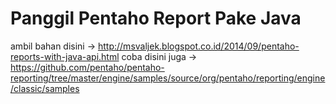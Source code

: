 # Panggil Pentaho Report Pake Java

ambil bahan disini -> http://msvaljek.blogspot.co.id/2014/09/pentaho-reports-with-java-api.html
coba disini juga -> https://github.com/pentaho/pentaho-reporting/tree/master/engine/samples/source/org/pentaho/reporting/engine/classic/samples